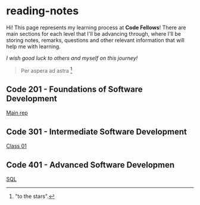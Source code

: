 # reading-notes
Hi! This page represents my learning process at **Code Fellows**! There are main sections for each level that I'll be advancing through, where I'll be storing notes, remarks, questions and other relevant information that will help me with learning.

*I wish good luck to others and myself on this journey!*
>Per aspera ad astra [^note]


## Code 201 - Foundations of Software Development
[Main rep](https://github.com/S-Makeev/reading-notes/tree/main/Code201)




## Code 301 - Intermediate Software Development

[Class 01](Code301/class-01.md)

## Code 401 - Advanced Software Developmen

[SQL](Code401/SQL.md)

[^note]: "to the stars".
